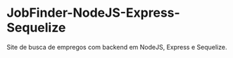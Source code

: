 # JobFinder-NodeJS-Express-Sequelize
Site de busca de empregos com backend em NodeJS, Express e Sequelize. 
